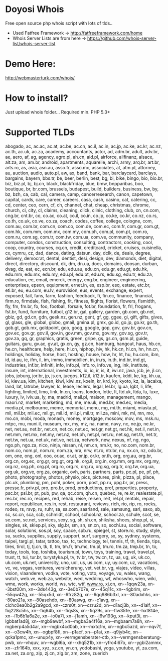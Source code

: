 # Doyosi Whois

Free open source php whois script with lots of tlds..

  - Used Fatfree Framework -> http://fatfreeframework.com/home
  - Whois Server Lists are from here -> https://github.com/whois-server-list/whois-server-list

# Demo Here: 

http://webmasterturk.com/whois/


# How to install?

Just upload whois folder...
Required min. PHP 5.3+


# Supported TLDs

abogado, ac, ac.ac, ac.at, ac.be, ac.cn, ac.il, ac.in, ac.jp, ac.ke, ac.kr, ac.nz, ac.th, ac.uk, ac.za, academy, accountants, actor, ad, adm.br, adult, adv.br, ae, aero, af, ag, agency, agro.pl, ah.cn, aid.pl, airforce, allfinanz, alsace, alt.za, am, am.br, android, apartments, aquarelle, archi, army, arq.br, art.br, arts.ro, as, asia, asn.au, asso.fr, asso.mc, associates, at, atm.pl, attorney, au, auction, audio, auto.pl, aw, ax, band, bank, bar, barclaycard, barclays, bargains, bayern, bbs.tr, be, beer, berlin, best, bg, bi, bike, bingo, bio, bio.br, biz, biz.pl, bj, bj.cn, black, blackfriday, blue, bmw, bnpparibas, boo, boutique, br, br.com, brussels, budapest, build, builders, business, bw, by, bz, bzh, ca, cab, cal, camera, camp, cancerresearch, canon, capetown, capital, cards, care, career, careers, casa, cash, casino, cat, catering, cc, cd, center, ceo, cern, cf, ch, channel, chat, cheap, christmas, chrome, church, ci, city, cl, claims, cleaning, click, clinic, clothing, club, cn, cn.com, cng.br, cnt.br, co, co.ac, co.at, co.il, co.in, co.jp, co.ke, co.kr, co.nz, co.rs, co.th, co.uk, co.ve, co.za, coach, codes, coffee, college, cologne, com, com.au, com.br, com.cn, com.co, com.de, com.ec, com.fr, com.gr, com.gt, com.hk, com.mm, com.mx, com.my, com.ph, com.pl, com.pt, com.ro, com.ru, com.sg, com.tr, com.tw, com.ua, com.ve, community, company, computer, condos, construction, consulting, contractors, cooking, cool, coop, country, courses, cq.cn, credit, creditcard, cricket, cruises, cuisinella, cx, cymru, cz, dad, dance, dating, datsun, day, dclk, de, deals, degree, delivery, democrat, dental, dentist, desi, design, dev, diamonds, diet, digital, direct, directory, discount, dk, dm, dn.ua, docs, domains, doosan, durban, dvag, dz, eat, ec, ecn.br, edu, edu.au, edu.cn, edu.gr, edu.gt, edu.hk, edu.mm, edu.mx, edu.my, edu.pl, edu.pt, edu.rs, edu.sg, edu.tr, edu.za, education, ee, email, emerck, energy, eng.br, engineer, engineering, enterprises, epson, equipment, ernet.in, es, esp.br, esq, estate, etc.br, eti.br, eu, eu.com, eu.lv, eurovision, eus, events, exchange, expert, exposed, fail, fans, farm, fashion, feedback, fi, fin.ec, finance, financial, firm.ro, firmdale, fish, fishing, fit, fitness, flights, florist, flowers, flsmidth, fly, fm, fm.br, fo, foo, football, forsale, fot.br, foundation, fr, frl, frogans, fst.br, fund, furniture, futbol, g12.br, gal, gallery, garden, gb.com, gb.net, gbiz, gd, gd.cn, gdn, geek.nz, gen.nz, gent, gf, gg, ggee, gi, gift, gifts, gives, gl, glass, gle, global, globo, gmail, gmina.pl, gmx, go.id, go.jp, go.kr, go.th, gob.gt, gob.mx, goldpoint, goo, goog, google, gop, gov, gov.br, gov.cn, gov.ec, gov.gr, gov.il, gov.in, gov.mm, gov.mx, gov.my, gov.sg, gov.tr, gov.za, gq, gr, graphics, gratis, green, gripe, gs, gs.cn, gsm.pl, guide, guitars, guru, gv.ac, gv.at, gx.cn, gy, gz.cn, hamburg, hangout, haus, hb.cn, he.cn, healthcare, help, here, hi.cn, hiphop, hiv, hk, hk.cn, hl.cn, hn, hn.cn, holdings, holiday, horse, host, hosting, house, how, hr, ht, hu, hu.com, ibm, id, id.au, ie, ifm, il, im, immo, immobilien, in, in.rs, in.th, ind.br, ind.gt, industries, inf.br, infiniti, info, info.pl, info.ro, info.ve, ing, ink, institute, insure, int, international, investments, io, iq, ir, is, it, iwi.nz, java, jcb, je, jl.cn, jobs, joburg, jor.br, jp, js.cn, juegos, k12.il, k12.tr, kaufen, kddi, ke, kg, kh.ua, ki, kiev.ua, kim, kitchen, kiwi, kiwi.nz, koeln, kr, krd, ky, kyoto, kz, la, lacaixa, land, lat, latrobe, lawyer, lc, lease, leclerc, legal, lel.br, lg.ua, lgbt, li, life, lighting, limited, limo, link, ln.cn, loans, london, lotte, lt, ltd.uk, ltda, lu, luxe, luxury, lv, lviv.ua, ly, ma, madrid, mail.pl, maison, management, mango, maori.nz, market, marketing, md, me, me.uk, med.br, med.ec, media, media.pl, melbourne, meme, memorial, menu, mg, mi.th, miami, miasta.pl, mil, mil.br, mil.ec, mil.gt, mil.id, mil.pl, mil.tr, mil.za, mini, mk, ml, mn, mo, mo.cn, mobi, moda, monash, money, mortgage, moscow, mov, ms, msk.ru, mtpc, mu, muni.il, museum, mx, my, mz, na, name, navy, nc, ne.jp, ne.kr, net, net.au, net.br, net.cn, net.co, net.ec, net.gr, net.gt, net.hk, net.il, net.in, net.mm, net.mx, net.my, net.nz, net.ph, net.pl, net.ru, net.sg, net.th, net.tr, net.tw, net.ua, net.uk, net.ve, net.za, network, new, nexus, nf, ng, ngo, ngo.ph, ngo.za, nico, ninja, nissan, nl, nm.cn, nm.kr, no, no.com, nom.br, nom.co, nom.pl, nom.ro, nom.za, nra, nrw, nt.ro, ntr.br, nu, nx.cn, nz, odo.br, om, one, ong, onl, ooo, or.ac, or.at, or.jp, or.kr, or.th, org, org.au, org.br, org.cn, org.ec, org.gr, org.gt, org.hk, org.il, org.in, org.mm, org.mx, org.my, org.nz, org.ph, org.pl, org.ro, org.rs, org.ru, org.sg, org.tr, org.tw, org.ua, org.uk, org.ve, org.za, organic, ovh, paris, partners, parts, pc.pl, pe, pf, ph, photo, photography, photos, physio, pics, pictures, pink, pizza, pl, place, plc.uk, plumbing, pm, pohl, poker, porn, post, pp.ru, ppg.br, pr, press, presse.fr, priv.pl, pro, pro.br, prod, productions, prof, properties, property, psc.br, psi.br, pt, pub, pw, qa, qc.com, qh.cn, quebec, re, re.kr, realestate.pl, rec.br, rec.ro, recipes, red, rehab, reise, reisen, reit, rel.pl, rentals, repair, report, republican, res.in, rest, restaurant, reviews, rich, rio, rip, ro, rocks, rodeo, rs, rsvp, ru, ruhr, sa, sa.com, saarland, sale, samsung, sarl, saxo, sb, sc, sc.cn, sca, scb, schmidt, school, school.nz, school.za, schule, scot, se, se.com, se.net, services, sexy, sg, sh, sh.cn, shiksha, shoes, shop.pl, si, singles, sk, sklep.pl, sky, slg.br, sm, sn, sn.cn, so, sochi.su, social, software, solar, solutions, sos.pl, soy, space, spb.ru, spiegel, st, store.ro, study, style, su, sucks, supplies, supply, support, surf, surgery, sx, sy, sydney, systems, taipei, targi.pl, tatar, tattoo, tax, tc, technology, tel, tennis, tf, th, tienda, tips, tires, tirol, tj, tj.cn, tk, tl, tm, tm.fr, tm.mc, tm.pl, tm.ro, tm.za, tmp.br, tn, to, today, tools, top, toshiba, tourism.pl, town, toys, training, travel, travel.pl, trust, tt, tui, tur.br, turystyka.pl, tv, tv.br, tw, tw.cn, tz, ua, ug, uk, uk.co, uk.com, uk.net, university, uno, uol, us, us.com, uy, uy.com, uz, vacations, vc, ve, vegas, ventures, versicherung, vet, vet.br, vg, viajes, video, villas, vision, vlaanderen, vodka, vote, voting, voto, voyage, vu, wales, wang, watch, web.ve, web.za, website, wed, wedding, wf, whoswho, wien, wiki, wme, work, works, world, ws, wtc, wtf, www.ro, xj.cn, xn--1qqw23a, xn--3bst00m, xn--3ds443g, xn--3e0b707e, xn--45q11c, xn--4gbrim, xn--55qw42g, xn--55qx5d, xn--6frz82g, xn--6qq986b3xl, xn--80adxhks, xn--80ao21a, xn--80asehdb, xn--80aswg, xn--c1avg, xn--clchc0ea0b2g2a9gcd, xn--czrs0t, xn--czru2d, xn--d1acj3b, xn--d1alf, xn--fiq228c5hs, xn--fiq64b, xn--fiqs8s, xn--fiqz9s, xn--flw351e, xn--hxt814e, xn--i1b6b1a6a2e, xn--io0a7i, xn--j1amh, xn--j6w193g, xn--kput3i, xn--lgbbat1ad8j, xn--mgb9awbf, xn--mgba3a4f16a, xn--mgbaam7a8h, xn--mgberp4a5d4ar, xn--mgbx4cd0ab, xn--mxtq1m, xn--ngbc5azd, xn--nqv7f, xn--o3cw4h, xn--ogbpf8fl, xn--p1acf, xn--p1ai, xn--q9jyb4c, xn--qcka1pmc, xn--unup4y, xn--vermgensberater-ctb, xn--vermgensberatung-pwb, xn--vhquv, xn--wgbl6a, xn--xhq521b, xn--yfro4i67o, xn--ygbi2ammx, xn--zfr164b, xxx, xyz, xz.cn, yn.cn, yodobashi, yoga, youtube, yt, za.com, za.net, za.org, zip, zj.cn, zlg.br, zm, zone, zuerich

